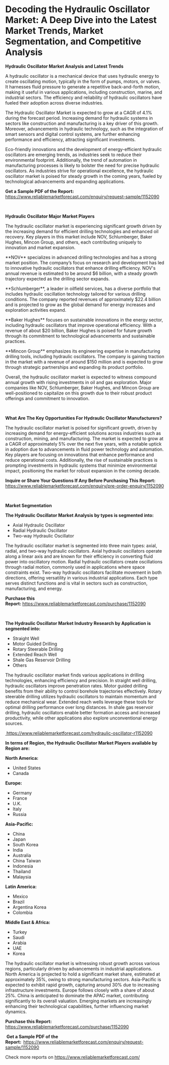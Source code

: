 <p><h1>Decoding the Hydraulic Oscillator Market: A Deep Dive into the Latest Market Trends, Market Segmentation, and Competitive Analysis</h1></p><p><strong>Hydraulic Oscillator Market Analysis and Latest Trends</strong></p>
<p><p>A hydraulic oscillator is a mechanical device that uses hydraulic energy to create oscillating motion, typically in the form of pumps, motors, or valves. It harnesses fluid pressure to generate a repetitive back-and-forth motion, making it useful in various applications, including construction, marine, and industrial sectors. The efficiency and reliability of hydraulic oscillators have fueled their adoption across diverse industries.</p><p>The Hydraulic Oscillator Market is expected to grow at a CAGR of 4.1% during the forecast period. Increasing demand for hydraulic systems in sectors like construction and manufacturing is a key driver of this growth. Moreover, advancements in hydraulic technology, such as the integration of smart sensors and digital control systems, are further enhancing performance and efficiency, attracting significant investments.</p><p>Eco-friendly innovations and the development of energy-efficient hydraulic oscillators are emerging trends, as industries seek to reduce their environmental footprint. Additionally, the trend of automation in manufacturing processes is likely to bolster the need for precise hydraulic oscillators. As industries strive for operational excellence, the hydraulic oscillator market is poised for steady growth in the coming years, fueled by technological advancements and expanding applications.</p></p>
<p><strong>Get a Sample PDF of the Report:&nbsp;</strong> <a href="https://www.reliablemarketforecast.com/enquiry/request-sample/1152090?utm_campaign=2195&utm_medium=2&utm_source=Github&utm_content=ia&utm_term=19022025&utm_id=hydraulic-oscillator">https://www.reliablemarketforecast.com/enquiry/request-sample/1152090</a></p>
<p>&nbsp;</p>
<p><strong>Hydraulic Oscillator Major Market Players</strong></p>
<p><p>The hydraulic oscillator market is experiencing significant growth driven by the increasing demand for efficient drilling technologies and enhanced oil recovery. Key players in this market include NOV, Schlumberger, Baker Hughes, Mincon Group, and others, each contributing uniquely to innovation and market expansion.</p><p>**NOV** specializes in advanced drilling technologies and has a strong market position. The company’s focus on research and development has led to innovative hydraulic oscillators that enhance drilling efficiency. NOV's annual revenue is estimated to be around $6 billion, with a steady growth trajectory expected as the drilling sector expands.</p><p>**Schlumberger**, a leader in oilfield services, has a diverse portfolio that includes hydraulic oscillation technology tailored for various drilling conditions. The company reported revenues of approximately $22.4 billion and is projected to grow as the global demand for energy increases and exploration activities expand.</p><p>**Baker Hughes** focuses on sustainable innovations in the energy sector, including hydraulic oscillators that improve operational efficiency. With a revenue of about $20 billion, Baker Hughes is poised for future growth through its commitment to technological advancements and sustainable practices.</p><p>**Mincon Group** emphasizes its engineering expertise in manufacturing drilling tools, including hydraulic oscillators. The company is gaining traction in the market with a revenue of around $150 million and is expected to grow through strategic partnerships and expanding its product portfolio.</p><p>Overall, the hydraulic oscillator market is expected to witness compound annual growth with rising investments in oil and gas exploration. Major companies like NOV, Schlumberger, Baker Hughes, and Mincon Group are well-positioned to capitalize on this growth due to their robust product offerings and commitment to innovation.</p></p>
<p>&nbsp;</p>
<p><strong>What Are The Key Opportunities For Hydraulic Oscillator Manufacturers?</strong></p>
<p><p>The hydraulic oscillator market is poised for significant growth, driven by increasing demand for energy-efficient solutions across industries such as construction, mining, and manufacturing. The market is expected to grow at a CAGR of approximately 5% over the next five years, with a notable uptick in adoption due to advancements in fluid power technology and automation. Key players are focusing on innovations that enhance performance and reduce operational costs. Additionally, the rise of sustainable practices is prompting investments in hydraulic systems that minimize environmental impact, positioning the market for robust expansion in the coming decade.</p></p>
<p><strong>Inquire or Share Your Questions If Any Before Purchasing This Report:</strong> <a href="https://www.reliablemarketforecast.com/enquiry/pre-order-enquiry/1152090?utm_campaign=2195&utm_medium=2&utm_source=Github&utm_content=ia&utm_term=19022025&utm_id=hydraulic-oscillator">https://www.reliablemarketforecast.com/enquiry/pre-order-enquiry/1152090</a></p>
<p>&nbsp;</p>
<p><strong>Market Segmentation</strong></p>
<p><strong>The Hydraulic Oscillator Market Analysis by types is segmented into:</strong></p>
<p><ul><li>Axial Hydraulic Oscillator</li><li>Radial Hydraulic Oscillator</li><li>Two-way Hydraulic Oscillator</li></ul></p>
<p><p>The hydraulic oscillator market is segmented into three main types: axial, radial, and two-way hydraulic oscillators. Axial hydraulic oscillators operate along a linear axis and are known for their efficiency in converting fluid power into oscillatory motion. Radial hydraulic oscillators create oscillations through radial motion, commonly used in applications where space constraints exist. Two-way hydraulic oscillators facilitate movement in both directions, offering versatility in various industrial applications. Each type serves distinct functions and is vital in sectors such as construction, manufacturing, and energy.</p></p>
<p><strong>Purchase this Report:&nbsp;</strong><a href="https://www.reliablemarketforecast.com/purchase/1152090?utm_campaign=2195&utm_medium=2&utm_source=Github&utm_content=ia&utm_term=19022025&utm_id=hydraulic-oscillator">https://www.reliablemarketforecast.com/purchase/1152090</a></p>
<p>&nbsp;</p>
<p><strong>The Hydraulic Oscillator Market Industry Research by Application is segmented into:</strong></p>
<p><ul><li>Straight Well</li><li>Motor Guided Drilling</li><li>Rotary Steerable Drilling</li><li>Extended Reach Well</li><li>Shale Gas Reservoir Drilling</li><li>Others</li></ul></p>
<p><p>The hydraulic oscillator market finds various applications in drilling technologies, enhancing efficiency and precision. In straight well drilling, hydraulic oscillators improve penetration rates. Motor guided drilling benefits from their ability to control borehole trajectories effectively. Rotary steerable drilling utilizes hydraulic oscillators to maintain momentum and reduce mechanical wear. Extended reach wells leverage these tools for optimal drilling performance over long distances. In shale gas reservoir drilling, hydraulic oscillators enable better formation access and increased productivity, while other applications also explore unconventional energy sources.</p></p>
<p><a href="https://www.reliablemarketforecast.com/hydraulic-oscillator-r1152090?utm_campaign=2195&utm_medium=2&utm_source=Github&utm_content=ia&utm_term=19022025&utm_id=hydraulic-oscillator">&nbsp;https://www.reliablemarketforecast.com/hydraulic-oscillator-r1152090</a></p>
<p><strong>In terms of Region, the Hydraulic Oscillator Market Players available by Region are:</strong></p>
<p>
    <p> <strong> North America: </strong>
        <ul>
            <li>United States</li>
            <li>Canada</li>
        </ul>
        </p> 
    <p> <strong> Europe: </strong>
        <ul>
            <li>Germany</li>
            <li>France</li>
            <li>U.K.</li>
            <li>Italy</li>
            <li>Russia</li>
        </ul>
        </p> 
    <p> <strong> Asia-Pacific: </strong>
        <ul>
            <li>China</li>
            <li>Japan</li>
            <li>South Korea</li>
            <li>India</li>
            <li>Australia</li>
            <li>China Taiwan</li>
            <li>Indonesia</li>
            <li>Thailand</li>
            <li>Malaysia</li>
        </ul>
        </p> 
    <p> <strong> Latin America: </strong>
        <ul>
            <li>Mexico</li>
            <li>Brazil</li>
            <li>Argentina Korea</li>
            <li>Colombia</li>
        </ul>
        </p> 
    <p> <strong> Middle East & Africa: </strong>
        <ul>
            <li>Turkey</li>
            <li>Saudi</li>
            <li>Arabia</li>
            <li>UAE</li>
            <li>Korea</li>
        </ul>
    </p>
    </p>
<p><p>The hydraulic oscillator market is witnessing robust growth across various regions, particularly driven by advancements in industrial applications. North America is projected to hold a significant market share, estimated at approximately 35%, owing to strong manufacturing sectors. Asia-Pacific is expected to exhibit rapid growth, capturing around 30% due to increasing infrastructure investments. Europe follows closely with a share of about 25%. China is anticipated to dominate the APAC market, contributing significantly to its overall valuation. Emerging markets are increasingly enhancing their technological capabilities, further influencing market dynamics.</p></p>
<p><strong>Purchase this Report: </strong><a href="https://www.reliablemarketforecast.com/purchase/1152090?utm_campaign=2195&utm_medium=2&utm_source=Github&utm_content=ia&utm_term=19022025&utm_id=hydraulic-oscillator">https://www.reliablemarketforecast.com/purchase/1152090</a></p>
<p>&nbsp;<strong>Get a Sample PDF of the Report:&nbsp;&nbsp;</strong><a href="https://www.reliablemarketforecast.com/enquiry/request-sample/1152090?utm_campaign=2195&utm_medium=2&utm_source=Github&utm_content=ia&utm_term=19022025&utm_id=hydraulic-oscillator">https://www.reliablemarketforecast.com/enquiry/request-sample/1152090</a></p>
<p><strong></strong></p>
<p>Check more reports on <a href="https://www.reliablemarketforecast.com/?utm_campaign=2195&utm_medium=2&utm_source=Github&utm_content=ia&utm_term=19022025&utm_id=hydraulic-oscillator">https://www.reliablemarketforecast.com/</a></p>